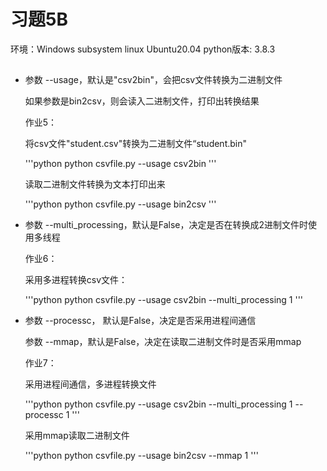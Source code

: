 # 习题5B
环境：Windows subsystem linux Ubuntu20.04
python版本: 3.8.3

## 
* 参数 --usage，默认是"csv2bin"，会把csv文件转换为二进制文件

  如果参数是bin2csv，则会读入二进制文件，打印出转换结果

  作业5：

  将csv文件"student.csv"转换为二进制文件“student.bin"

  '''python
  python csvfile.py --usage csv2bin
  '''

  读取二进制文件转换为文本打印出来

  '''python
  python csvfile.py --usage bin2csv
  '''


* 参数 --multi_processing，默认是False，决定是否在转换成2进制文件时使用多线程
  
  作业6：

  采用多进程转换csv文件：

  '''python
  python csvfile.py --usage csv2bin --multi_processing 1
  '''

* 参数 --processc， 默认是False，决定是否采用进程间通信
  
  参数 --mmap，默认是False，决定在读取二进制文件时是否采用mmap
  
  作业7：

  采用进程间通信，多进程转换文件

  '''python
  python csvfile.py --usage csv2bin --multi_processing 1 --processc 1
  '''

  采用mmap读取二进制文件

  '''python
  python csvfile.py --usage bin2csv --mmap 1
  '''
